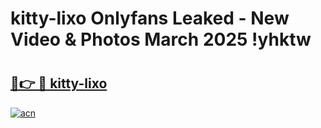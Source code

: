 # kitty-lixo Onlyfans Leaked - New Video & Photos March 2025 !yhktw

# <h2><a href="https://jfidhx.iuczelnia.edu.pl?title=kitty-lixo&ref=yhktw">🔗👉 🔴 kitty-lixo</a></h2>

[![acn](https://github.com/user-attachments/assets/0f9c940e-d8b0-45ae-aac7-cd30a18b3e1c)](https://jfidhx.iuczelnia.edu.pl?title=kitty-lixo&ref=yhktw)

